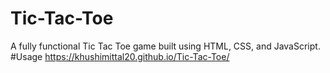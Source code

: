 # Tic-Tac-Toe
A fully functional Tic Tac Toe game built using HTML, CSS, and JavaScript.
<br>
#Usage
https://khushimittal20.github.io/Tic-Tac-Toe/
